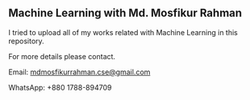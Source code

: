 ## Machine Learning with Md. Mosfikur Rahman
I tried to upload all of my works related with Machine Learning in this repository.

For more details please contact.

Email: mdmosfikurrahman.cse@gmail.com

WhatsApp: +880 1788-894709
